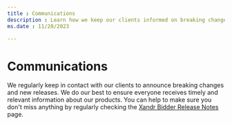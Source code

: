 ```yaml
---
title : Communications
description : Learn how we keep our clients informed on breaking changes and new releases. 
ms.date : 11/20/2023

---
```



# Communications

We regularly keep in contact with our clients to announce breaking
changes and new releases. We do our best to ensure everyone receives
timely and relevant information about our products. You can help to make
sure you don't miss anything by regularly checking the [Xandr Bidder Release Notes](xandr-bidder-release-notes.md) page.
